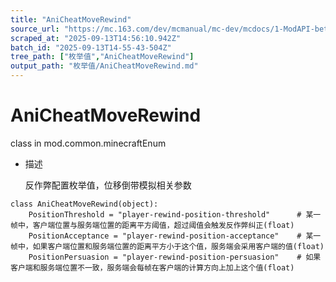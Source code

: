 ```yaml
---
title: "AniCheatMoveRewind"
source_url: "https://mc.163.com/dev/mcmanual/mc-dev/mcdocs/1-ModAPI-beta/%E6%9E%9A%E4%B8%BE%E5%80%BC/AniCheatMoveRewind.html"
scraped_at: "2025-09-13T14:56:10.942Z"
batch_id: "2025-09-13T14-55-43-504Z"
tree_path: ["枚举值","AniCheatMoveRewind"]
output_path: "枚举值/AniCheatMoveRewind.md"
---
```


#  AniCheatMoveRewind

class in mod.common.minecraftEnum

*   描述
    
    反作弊配置枚举值，位移倒带模拟相关参数
    

```
class AniCheatMoveRewind(object):
	PositionThreshold = "player-rewind-position-threshold"		# 某一帧中，客户端位置与服务端位置的距离平方阈值，超过阈值会触发反作弊纠正(float)
	PositionAcceptance = "player-rewind-position-acceptance"	# 某一帧中，如果客户端位置和服务端位置的距离平方小于这个值，服务端会采用客户端的值(float)
	PositionPersuasion = "player-rewind-position-persuasion"	# 如果客户端和服务端位置不一致，服务端会每帧在客户端的计算方向上加上这个值(float)


```